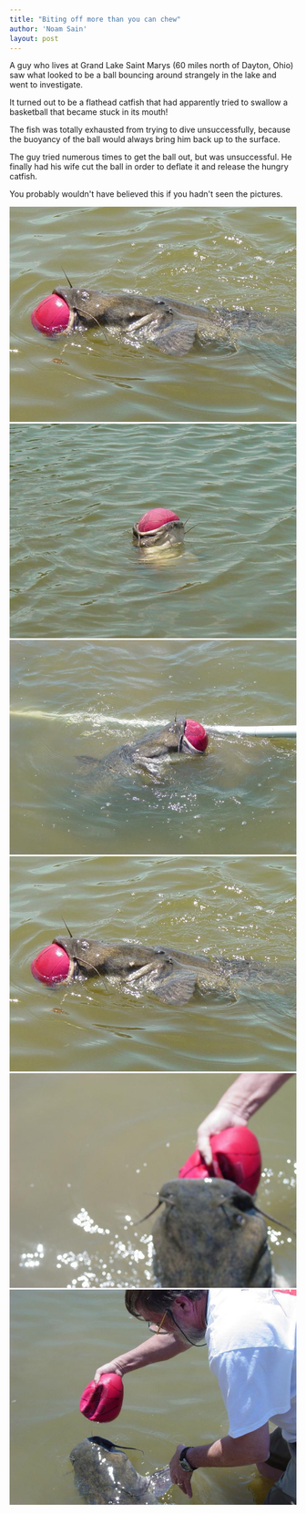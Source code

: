 ```yaml
---
title: "Biting off more than you can chew"
author: 'Noam Sain'
layout: post
---
```


A guy who lives at Grand Lake Saint Marys (60 miles north of Dayton, Ohio) saw what looked to be a ball bouncing around strangely in the lake and went to investigate.  
  
It turned out to be a flathead catfish that had apparently tried to swallow a basketball that became stuck in its mouth!

The fish was totally exhausted from trying to dive unsuccessfully, because the buoyancy of the ball would always bring him back up to the surface.

The guy tried numerous times to get the ball out, but was unsuccessful. He finally had his wife cut the ball in order to deflate it and release the hungry catfish.

You probably wouldn't have believed this if you hadn't seen the pictures.

![Fish-0](/assets/2013/2013-10-FwdAFish-31.jpg)  
![Fish-1](/assets/2013/2013-10-FwdAFish-1.jpg)  
![Fish-2](/assets/2013/2013-10-FwdAFish-2.jpg)  
![Fish-3](/assets/2013/2013-10-FwdAFish-3.jpg)  
![Fish-4](/assets/2013/2013-10-FwdAFish-4.jpg)  
![Fish-5](/assets/2013/2013-10-FwdAFish-5.jpg)